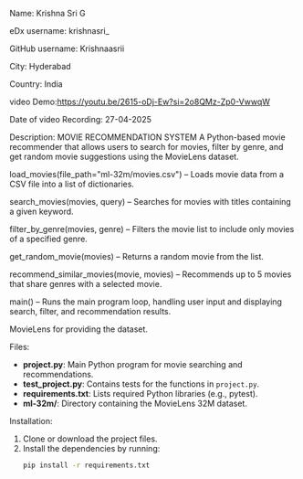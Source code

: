 Name: Krishna Sri G

eDx username: krishnasri_

GitHub username: Krishnaasrii

City: Hyderabad

Country: India

video Demo:https://youtu.be/2615-oDj-Ew?si=2o8QMz-Zp0-VwwqW

Date of video Recording: 27-04-2025

Description:
MOVIE RECOMMENDATION SYSTEM
A Python-based movie recommender that allows users to search for movies, filter by genre, and get random movie suggestions using the MovieLens dataset.

load_movies(file_path="ml-32m/movies.csv") – Loads movie data from a CSV file into a list of dictionaries.

search_movies(movies, query) – Searches for movies with titles containing a given keyword.

filter_by_genre(movies, genre) – Filters the movie list to include only movies of a specified genre.

get_random_movie(movies) – Returns a random movie from the list.

recommend_similar_movies(movie, movies) – Recommends up to 5 movies that share genres with a selected movie.

main() – Runs the main program loop, handling user input and displaying search, filter, and recommendation results.

MovieLens for providing the dataset.

Files:
- **project.py**: Main Python program for movie searching and recommendations.
- **test_project.py**: Contains tests for the functions in `project.py`.
- **requirements.txt**: Lists required Python libraries (e.g., pytest).
- **ml-32m/**: Directory containing the MovieLens 32M dataset.

Installation:
1. Clone or download the project files.
2. Install the dependencies by running:
    ```bash
    pip install -r requirements.txt
    ```
